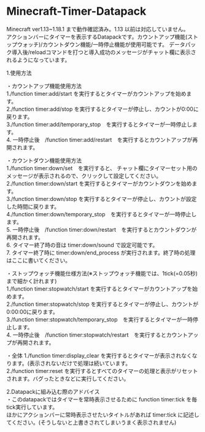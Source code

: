 # Minecraft-Timer-Datapack
Minecraft ver1.13~1.18.1 まで動作確認済み。1.13 以前は対応していません。  
アクションバーにタイマーを表示するDatapackです。カウントアップ機能(ストップウォッチ)/カウントダウン機能/一時停止機能が使用可能です。
データパック導入後/reloadコマンドを打つと導入成功のメッセージがチャット欄に表示されるようになっています。

1.使用方法

  ・カウントアップ機能使用方法  
   1./function timer:add/start を実行するとタイマーがカウントアップを始めます。  
   2./function timer:add/stop を実行するとタイマーが停止し、カウントが0:00に戻ります。  
   3./function timer:add/temporary_stop　を実行するとタイマーが一時停止します。  
   4. 一時停止後　/function timer:add/restart　を実行するとカウントアップが再開されます。  
   
   
   ・カウントダウン機能使用方法  
   1./function timer:down/set　を実行すると、  チャット欄にタイマーセット用のメッセージが表示されるので、クリックして設定してください。  
   2./function timer:down/start を実行するとタイマーがカウントダウンを始めます。  
   3./function timer:down/stop を実行するとタイマーが停止し、カウントが設定した時間に戻ります。  
   4./function timer:down/temporary_stop　を実行するとタイマーが一時停止します。  
   5. 一時停止後　/function timer:down/restart　を実行するとカウントダウンが再開されます。  
   6. タイマー終了時の音は timer:down/sound で設定可能です。  
   7. タイマー終了時に timer:down/end_process が実行されます。終了時の処理はここに書いてください。  
   
   
   ・ストップウォッチ機能仕様方法(※ストップウォッチ機能では、1tick(=0.05秒)まで細かく計れます)  
   1./function timer:stopwatch/start を実行するとタイマーがカウントアップを始めます。  
   2./function timer:stopwatch/stop を実行するとタイマーが停止し、カウントが0:00:00に戻ります。  
   3./function timer:stopwatch/temporary_stop　を実行するとタイマーが一時停止します。  
   4. 一時停止後　/function timer:stopwatch/restart　を実行するとカウントアップが再開されます。  
   
   ・全体
   1./function timer:display_clear を実行するとタイマーが表示されなくなります。(表示されないだけで処理は続いています。  
   2./function timer:reset を実行するとすべてのタイマーの処理と表示がリセットされます。バグったときなどに実行してください。  
   


2.Datapackに組み込む際のアドバイス  
  ・このdatapackではタイマーを常時表示させるために function timer:tick を毎tick実行しています。  
    ほかにアクションバーに常時表示させたいタイトルがあれば timer:tick に記述してください。(そうしないと上書きされてしまいうまく表示されません)  
